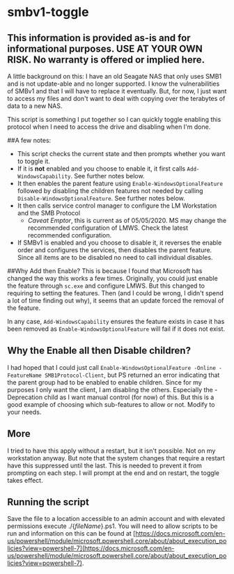# smbv1-toggle

## This information is provided as-is and for informational purposes. USE AT YOUR OWN RISK. No warranty is offered or implied here.
A little background on this: I have an old Seagate NAS that only uses SMB1 and is not update-able and no longer supported.
I know the vulnerabilities of SMBv1 and that I will have to replace it eventually. But, for now, I just want to access
my files and don't want to deal with copying over the terabytes of data to a new NAS.

This script is something I put together so I can quickly toggle enabling this protocol when I need to access the drive and disabling when I'm done.

##A few notes:

- This script checks the current state and then prompts whether you want to toggle it.
- If it is **not** enabled and you choose to enable it, it first calls `Add-WindowsCapability`. See further notes below.
 - It then enables the parent feature using `Enable-WindowsOptionalFeature` followed by disabling the children features not needed by calling `Disable-WindowsOptionalFeature`. See further notes below.
- It then calls service control manager to configure the LM Workstation and the SMB Protocol
  - _Caveat Emptor_, this is current as of 05/05/2020. MS may change the recommended configuration of LMWS. Check the latest recommended configuration.
 - If SMBv1 is enabled and you choose to disable it, it reverses the enable order and configures the services, then disables the parent feature. Since all items are to be disabled no need to call individual disables.

##Why Add then Enable?
This is because I found that Microsoft has changed the way this works a few times. Originally, you could just enable the feature through `sc.exe` and configure LMWS. But this changed to requiring to setting the features. Then (and I could be wrong, I didn't spend a lot of time finding out why), it seems that an update forced the removal of the feature.

In any case, `Add-WindowsCapability` ensures the feature exists in case it has been removed as `Enable-WindowsOptionalFeature` will fail if it does not exist.

## Why the Enable all then Disable children?
I had hoped that I could just call `Enable-WindowsOptionalFeature -Online -FeatureName SMB1Protocol-Client`, but PS returned an error indicating that the parent group had to be enabled to enable children. Since for my purposes I only want the client, I am disabling the others. Especially the -Deprecation child as I want manual control (for now) of this.
But this is a good example of choosing which sub-features to allow or not. Modify to your needs.

## More
I tried to have this apply without a restart, but it isn't possible. Not on my workstation anyway. But note that the system changes that require a restart have this suppressed until the last. This is needed to prevent it from prompting on each step. I will prompt at the end and on restart, the toggle takes effect.

## Running the script
Save the file to a location accessible to an admin account and with elevated permissions execute ./{_fileName_}.ps1. You will need to allow scripts to be run and information on this can be found at [https://docs.microsoft.com/en-us/powershell/module/microsoft.powershell.core/about/about_execution_policies?view=powershell-7](https://docs.microsoft.com/en-us/powershell/module/microsoft.powershell.core/about/about_execution_policies?view=powershell-7).
